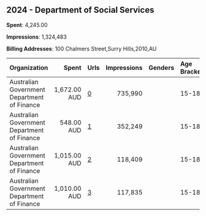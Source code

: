 ## 2024 - Department of Social Services 
**Spent**: 4,245.00

**Impressions**: 1,324,483

**Billing Addresses**: 100 Chalmers Street,Surry Hills,2010,AU

|Organization|Spent|Urls|Impressions|Genders|Age Brackets|Country Codes|
|:---|---:|:---|---:|:---|:---|:---|
|Australian Government Department of Finance|1,672.00 AUD|[0](https://www.snap.com/political-ads/asset/db5fedc9e3a908f8564b5753420bb2b5dc2e63d6819ed45442cc206c13a2f5ed?mediaType=mp4)|735,990||15-18|australia|
|Australian Government Department of Finance|548.00 AUD|[1](https://www.snap.com/political-ads/asset/3162167abb2629ebbcd546a363f3b412a1f12dd8032236c7f4c03f3a3e52ffb8?mediaType=mp4)|352,249||15-18|australia|
|Australian Government Department of Finance|1,015.00 AUD|[2](https://www.snap.com/political-ads/asset/3162167abb2629ebbcd546a363f3b412a1f12dd8032236c7f4c03f3a3e52ffb8?mediaType=mp4)|118,409||15-18|australia|
|Australian Government Department of Finance|1,010.00 AUD|[3](https://www.snap.com/political-ads/asset/db5fedc9e3a908f8564b5753420bb2b5dc2e63d6819ed45442cc206c13a2f5ed?mediaType=mp4)|117,835||15-18|australia|
